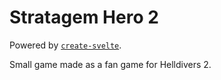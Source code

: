 # Stratagem Hero 2

Powered by [`create-svelte`](https://github.com/sveltejs/kit/tree/main/packages/create-svelte).

Small game made as a fan game for Helldivers 2.
